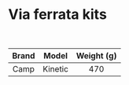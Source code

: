 # Via ferrata kits

<br>

|    Brand    |      Model       | Weight (g) |
| :---------: | :--------------: | :--------: |
| Camp | Kinetic | 470 |
